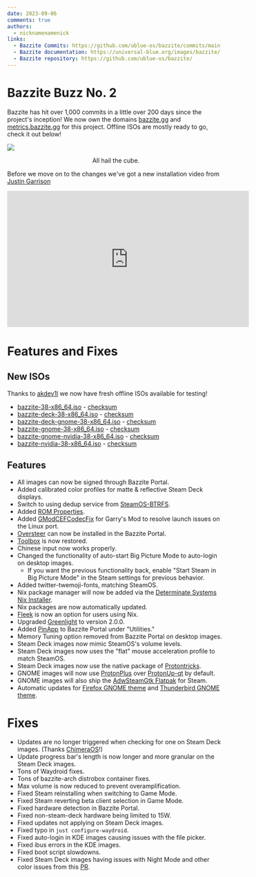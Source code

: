 ```yaml
---
date: 2023-09-06
comments: true
authors: 
  - nicknamenamenick
links:
  - Bazzite Commits: https://github.com/ublue-os/bazzite/commits/main
  - Bazzite documentation: https://universal-blue.org/images/bazzite/
  - Bazzite repository: https://github.com/ublue-os/bazzite/
---
```


# Bazzite Buzz No. 2

Bazzite has hit over 1,000 commits in a little over 200 days since the project's inception!  We now own the domains [bazzite.gg](https://bazzite.gg) and [metrics.bazzite.gg](https://metrics.bazzite.gg) for this project.  Offline ISOs are mostly ready to go, check it out below!

![](https://hackmd.io/_uploads/rkEiCkO6h.png)
<p style="text-align: center;">All hail the cube.</p>

Before we move on to the changes we've got a new installation video from [Justin Garrison](https://justingarrison.com/)

<iframe width="560" height="315" src="https://www.youtube.com/embed/doQW1FyAISQ?si=2397_sSRIyC8fV5L" title="YouTube video player" frameborder="0" allow="accelerometer; autoplay; clipboard-write; encrypted-media; gyroscope; picture-in-picture; web-share" allowfullscreen></iframe>

# Features and Fixes

## New ISOs

Thanks to [akdev1l](https://github.com/akdev1l/) we now have fresh offline ISOs available for testing! 

- [bazzite-38-x86_64.iso](https://ublue.download/bazzite-38-x86_64.iso) - [checksum](https://ublue.download/bazzite-38-x86_64.iso.CHECKSUM)
- [bazzite-deck-38-x86_64.iso](https://ublue.download/bazzite-deck-38-x86_64.iso) - [checksum](https://ublue.download/bazzite-deck-38-x86_64.iso.CHECKSUM)
- [bazzite-deck-gnome-38-x86_64.iso](https://ublue.download/bazzite-deck-gnome-38-x86_64.iso) - [checksum](https://ublue.download/bazzite-deck-gnome-38-x86_64.iso.CHECKSUM)
- [bazzite-gnome-38-x86_64.iso](https://ublue.download/bazzite-gnome-38-x86_64.iso) - [checksum](https://ublue.download/bazzite-gnome-38-x86_64.iso.CHECKSUM)
- [bazzite-gnome-nvidia-38-x86_64.iso](https://ublue.download/bazzite-gnome-nvidia-38-x86_64.iso) - [checksum](https://ublue.download/bazzite-gnome-nvidia-38.iso.CHECKSUM)
- [bazzite-nvidia-38-x86_64.iso](https://ublue.download/bazzite-nvidia-38-x86_64.iso) - [checksum](https://ublue.download/bazzite-nvidia-38-x86_64.iso.CHECKSUM)

## Features
- All images can now be signed through Bazzite Portal.
- Added calibrated color profiles for matte & reflective Steam Deck displays.
- Switch to using dedup service from [SteamOS-BTRFS](https://gitlab.com/popsulfr/steamos-btrfs).
- Added [ROM Properties](https://github.com/GerbilSoft/rom-properties). 
- Added [GModCEFCodecFix](https://github.com/solsticegamestudios/GModCEFCodecFix) for Garry's Mod to resolve launch issues on the Linux port.
- [Oversteer](https://github.com/berarma/oversteer) can now be installed in the Bazzite Portal.
- [Toolbox](https://github.com/containers/toolbox) is now restored.
- Chinese input now works properly.
- Changed the functionality of auto-start Big Picture Mode to auto-login on desktop images.
    - If you want the previous functionality back, enable "Start Steam in Big Picture Mode" in the Steam settings for previous behavior.
- Added twitter-twemoji-fonts, matching SteamOS.
- Nix package manager will now be added via the [Determinate Systems Nix Installer](https://github.com/DeterminateSystems/nix-installer).
- Nix packages are now automatically updated.
- [Fleek](https://github.com/ublue-os/fleek) is now an option for users using Nix.
- Upgraded [Greenlight](https://github.com/unknownskl/greenlight) to version 2.0.0.
- Added [PinApp](https://github.com/fabrialberio/PinApp) to Bazzite Portal under "Utilities."
- Memory Tuning option removed from Bazzite Portal on desktop images.
- Steam Deck images now mimic SteamOS's volume levels.
- Steam Deck images now uses the "flat" mouse acceleration profile to match SteamOS.
- Steam Deck images now use the native package of [Protontricks](https://github.com/Matoking/protontricks).
- GNOME images will now use [ProtonPlus](https://github.com/Vysp3r/ProtonPlus) over [ProtonUp-qt](https://github.com/DavidoTek/ProtonUp-Qt) by default.
- GNOME images will also ship the [AdwSteamGtk Flatpak](https://github.com/Foldex/AdwSteamGtk) for Steam.
- Automatic updates for [Firefox GNOME theme](https://github.com/rafaelmardojai/firefox-gnome-theme) and [Thunderbird GNOME theme](https://github.com/rafaelmardojai/thunderbird-gnome-theme).

# Fixes
- Updates are no longer triggered when checking for one on Steam Deck images. (Thanks [ChimeraOS](https://chimeraos.org/about/)!)
- Update progress bar's length is now longer and more granular on the Steam Deck images.
- Tons of Waydroid fixes.
- Tons of bazzite-arch distrobox container fixes.
- Max volume is now reduced to prevent overamplification.
- Fixed Steam reinstalling when switching to Game Mode.
- Fixed Steam reverting beta client selection in Game Mode.
- Fixed hardware detection in Bazzite Portal.
- Fixed non-steam-deck hardware being limited to 15W.
- Fixed updates not applying on Steam Deck images.
- Fixed typo in `just configure-waydroid`.
- Fixed auto-login in KDE images causing issues with the file picker.
- Fixed ibus errors in the KDE images.
- Fixed boot script slowdowns.
- Fixed Steam Deck images having issues with Night Mode and other color issues from this [PR](https://github.com/KyleGospo/gamescope/commit/27de6f3e5543c0ae725c70373de3e95d1e52fbff).
